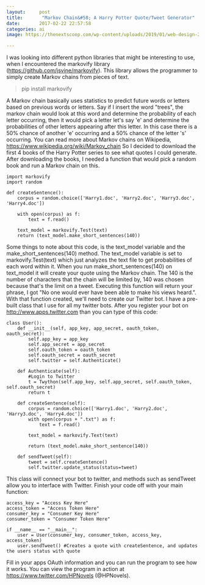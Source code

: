 ```yaml
---
layout:     post
title:       "Markov Chain&#58; A Harry Potter Quote/Tweet Generator"
date:       2017-02-22 22:57:58
categories: ai
image: https://thenextscoop.com/wp-content/uploads/2019/01/web-design-2019.jpg

---
```

I was looking into different python libraries that might be interesting to use, when I encountered the markovify library (<https://github.com/jsvine/markovify>). This library allows the programmer to simply create Markov chains from pieces of text. 

> pip install markovify

A Markov chain basically uses statistics to predict future words or letters based on previous words or letters. Say if I insert the word "trees", the markov chain would look at this word and determine the probability of each letter occurring, then it would pick a letter let's say 'e' and determine the probabilities of other letters appearing after this letter. In this case there is a 50% chance of another 'e' occurring and a 50% chance of the letter 's' occurring. You can read more about Markov chains on Wikipedia, <https://www.wikipedia.org/wiki/Markov_chain> So I decided to download the first 4 books of the Harry Potter series to see what quotes I could generate. After downloading the books, I needed a function that would pick a random book and run a Markov chain on this. 
    
    
    import markovify
    import random
    
    def createSentence():
        corpus = random.choice(['Harry1.doc', 'Harry2.doc', 'Harry3.doc', 'Harry4.doc'])
    
        with open(corpus) as f:
            text = f.read()
    
        text_model = markovify.Test(text)
        return (text_model.make_short_sentences(140))
    

Some things to note about this code, is the text_model variable and the make_short_sentences(140) method. The text_model variable is set to markovify.Test(text) which just analyzes the text file to get probabilities of each word within it. When you run make_short_sentences(140) on text_model it will create your quote using the Markov chain. The 140 is the number of characters that the chain will be limited by, 140 was chosen because that's the limit on a tweet. Executing this function will return your phrase, I got "No one would ever have been able to make his views heard.". With that function created, we'll need to create our Twitter bot. I have a pre-built class that I use for all my twitter bots. After you register your bot on <http://www.apps.twitter.com> than you can type of this code: 
    
    
    class User():
    	def __init__(self, app_key, app_secret, oauth_token, oauth_secret):
    		self.app_key = app_key
    		self.app_secret = app_secret
    		self.oauth_token = oauth_token
    		self.oauth_secret = oauth_secret
    		self.twitter = self.Authenticate()
    
    	def Authenticate(self):
    		#Login to Twitter
    		t = Twython(self.app_key, self.app_secret, self.oauth_token, self.oauth_secret)
    		return t
    
    	def createSentence(self):
    		corpus = random.choice(['Harry1.doc', 'Harry2.doc', 'Harry3.doc', 'Harry4.doc'])
    		with open(corpus + ".txt") as f:
    			text = f.read()
    
    		text_model = markovify.Text(text)
    
    		return (text_model.make_short_sentence(140))
    
    	def sendTweet(self):
    		tweet = self.createSentence()
    		self.twitter.update_status(status=tweet)
    
    

This class will connect your bot to twitter, and methods such as sendTweet allow you to interface with Twitter. Finish your code off with your main function: 
    
    
    access_key = "Access Key Here"
    access_token = "Access Token Here"
    consumer_key = "Consumer Key Here"
    consumer_token = "Consumer Token Here"
    
    if __name__ == "__main__":
        user = User(consumer_key, consumer_token, access_key, access_token)
        user.sendTweet() #Creates a quote with createSentence, and updates the users status with quote
    

Fill in your apps OAuth information and you can run the program to see how it works. You can view the program in action at <https://www.twitter.com/HPNovels> (@HPNovels).
